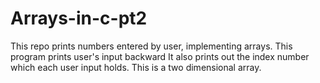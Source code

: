 # Arrays-in-c-pt2
This repo prints numbers entered by user, implementing arrays.
This program prints user's input backward
 It also prints out the index number which each user input holds. 
 This is a two dimensional array.
